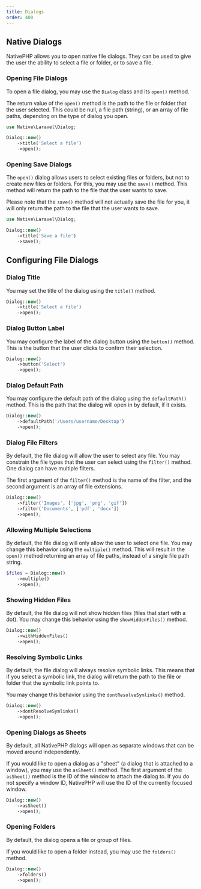 ```yaml
---
title: Dialogs
order: 400
---
```


## Native Dialogs

NativePHP allows you to open native file dialogs. They can be used to give the user the ability to select a file or folder, or to save a file.

### Opening File Dialogs

To open a file dialog, you may use the `Dialog` class and its `open()` method.

The return value of the `open()` method is the path to the file or folder that the user selected.
This could be null, a file path (string), or an array of file paths, depending on the type of dialog you open.

```php
use Native\Laravel\Dialog;

Dialog::new()
    ->title('Select a file')
    ->open();
```

### Opening Save Dialogs

The `open()` dialog allows users to select existing files or folders, but not to create new files or folders.
For this, you may use the `save()` method.
This method will return the path to the file that the user wants to save.

Please note that the `save()` method will not actually save the file for you, it will only return the path to the file that the user wants to save.

```php
use Native\Laravel\Dialog;

Dialog::new()
    ->title('Save a file')
    ->save();
```

## Configuring File Dialogs

### Dialog Title

You may set the title of the dialog using the `title()` method.

```php
Dialog::new()
    ->title('Select a file')
    ->open();
```

### Dialog Button Label

You may configure the label of the dialog button using the `button()` method.
This is the button that the user clicks to confirm their selection.

```php
Dialog::new()
    ->button('Select')
    ->open();
```

### Dialog Default Path

You may configure the default path of the dialog using the `defaultPath()` method.
This is the path that the dialog will open in by default, if it exists.

```php
Dialog::new()
    ->defaultPath('/Users/username/Desktop')
    ->open();
```

### Dialog File Filters

By default, the file dialog will allow the user to select any file.
You may constrain the file types that the user can select using the `filter()` method.
One dialog can have multiple filters.

The first argument of the `filter()` method is the name of the filter, and the second argument is an array of file extensions.

```php
Dialog::new()
    ->filter('Images', ['jpg', 'png', 'gif'])
    ->filter('Documents', ['pdf', 'docx'])
    ->open();
```

### Allowing Multiple Selections

By default, the file dialog will only allow the user to select one file.
You may change this behavior using the `multiple()` method.
This will result in the `open()` method returning an array of file paths, instead of a single file path string.

```php
$files = Dialog::new()
    ->multiple()
    ->open();
```

### Showing Hidden Files

By default, the file dialog will not show hidden files (files that start with a dot).
You may change this behavior using the `showHiddenFiles()` method.

```php
Dialog::new()
    ->withHiddenFiles()
    ->open();
```

### Resolving Symbolic Links

By default, the file dialog will always resolve symbolic links. 
This means that if you select a symbolic link, the dialog will return the path to the file or folder that the symbolic link points to.

You may change this behavior using the `dontResolveSymlinks()` method.

```php
Dialog::new()
    ->dontResolveSymlinks()
    ->open();
```

### Opening Dialogs as Sheets

By default, all NativePHP dialogs will open as separate windows that can be moved around independently.

If you would like to open a dialog as a "sheet" (a dialog that is attached to a window), you may use the `asSheet()` method.
The first argument of the `asSheet()` method is the ID of the window to attach the dialog to.
If you do not specify a window ID, NativePHP will use the ID of the currently focused window.

```php
Dialog::new()
    ->asSheet()
    ->open();
```

### Opening Folders

By default, the dialog opens a file or group of files.

If you would like to open a folder instead, you may use the `folders()` method.

```php
Dialog::new()
    ->folders()
    ->open();
```
